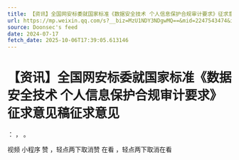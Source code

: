```yaml
---
title: 【资讯】全国网安标委就国家标准《数据安全技术 个人信息保护合规审计要求》征求意见稿征求意见
url: https://mp.weixin.qq.com/s?__biz=MzU1NDY3NDgwMQ==&mid=2247543474&idx=4&sn=d61921fb3c60efe5f16be94bc8a9e96a
source: Doonsec's feed
date: 2024-07-17
fetch_date: 2025-10-06T17:39:05.613146
---
```


# 【资讯】全国网安标委就国家标准《数据安全技术 个人信息保护合规审计要求》征求意见稿征求意见

：
，
。

视频
小程序
赞
，轻点两下取消赞
在看
，轻点两下取消在看